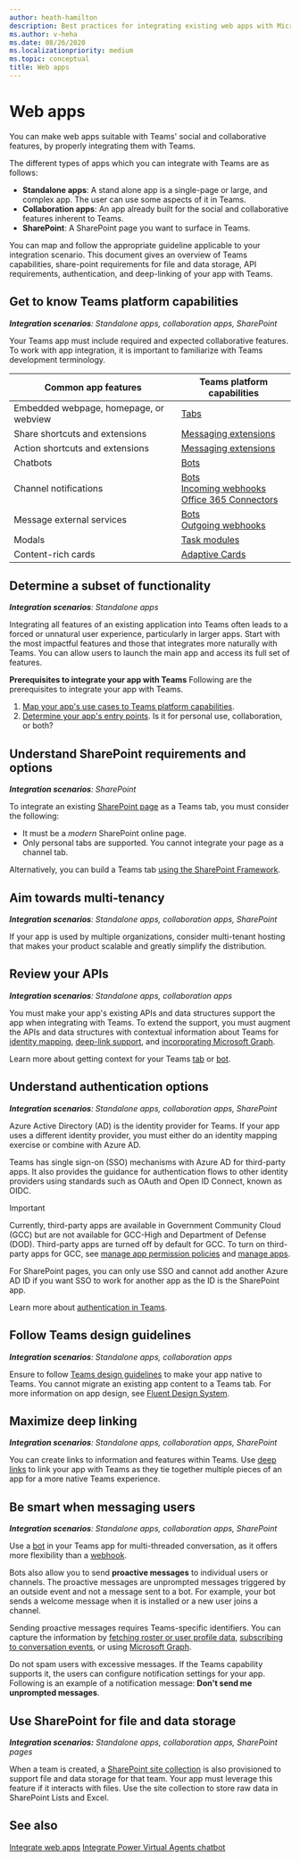 ```yaml
---
author: heath-hamilton
description: Best practices for integrating existing web apps with Microsoft Teams
ms.author: v-heha
ms.date: 08/26/2020
ms.localizationpriority: medium
ms.topic: conceptual
title: Web apps
---
```

# Web apps 

You can make web apps suitable with Teams' social and collaborative features, by properly integrating them with Teams.
  
The different types of apps which you can integrate with Teams are as follows:
* **Standalone apps**: A stand alone app is a single-page or large, and complex app. The user can use some aspects of it in Teams.
* **Collaboration apps**: An app already built for the social and collaborative features inherent to Teams.
* **SharePoint**: A SharePoint page you want to surface in Teams.

You can map and follow the appropriate guideline applicable to your integration scenario.
This document gives an overview of Teams capabilities, share-point requirements for file and data storage, API requirements, authentication, and deep-linking of your app with Teams.
 
## Get to know Teams platform capabilities

***Integration scenarios**: Standalone apps, collaboration apps, SharePoint*

Your Teams app must include required and expected collaborative features. To work with app integration, it is important to familiarize with Teams development terminology.

|Common app features   |Teams platform capabilities   |
|----------|-----------|
|Embedded webpage, homepage, or webview  |[Tabs](../tabs/what-are-tabs.md)  |
|Share shortcuts and extensions  |[Messaging extensions](../messaging-extensions/what-are-messaging-extensions.md)  |
|Action shortcuts and extensions  |[Messaging extensions](../messaging-extensions/what-are-messaging-extensions.md)  |
|Chatbots  |[Bots](../bots/what-are-bots.md) |
|Channel notifications  |[Bots](../bots/what-are-bots.md)<br/>[Incoming webhooks](../webhooks-and-connectors/what-are-webhooks-and-connectors.md)<br/>[Office 365 Connectors](../webhooks-and-connectors/what-are-webhooks-and-connectors.md)  |
|Message external services  |[Bots](../bots/what-are-bots.md)<br/>[Outgoing webhooks](../webhooks-and-connectors/what-are-webhooks-and-connectors.md)  |
|Modals  |[Task modules](../task-modules-and-cards/what-are-task-modules.md)  |
|Content-rich cards  |[Adaptive Cards](../task-modules-and-cards/what-are-cards.md)  |

## Determine a subset of functionality

***Integration scenarios**: Standalone apps*

Integrating all features of an existing application into Teams often leads to a forced or unnatural user experience, particularly in larger apps. Start with the most impactful features and those that integrates more naturally with Teams. You can allow users to launch the main app and access its full set of features.

**Prerequisites to integrate your app with Teams** 
Following are the prerequisites to integrate your app with Teams. 

1. [Map your app's use cases to Teams platform capabilities](../concepts/design/map-use-cases.md).
1. [Determine your app's entry points](../concepts/extensibility-points.md). Is it for personal use, collaboration, or both?

## Understand SharePoint requirements and options

***Integration scenarios**: SharePoint*

To integrate an existing [SharePoint page](/MicrosoftTeams/teams-standalone-static-tabs-using-spo-sites) as a Teams tab, you must consider the following:

* It must be a *modern* SharePoint online page.
* Only personal tabs are supported. You cannot integrate your page as a channel tab.

Alternatively, you can build a Teams tab [using the SharePoint Framework](/sharepoint/dev/spfx/integrate-with-teams-introduction).

## Aim towards multi-tenancy

***Integration scenarios**: Standalone apps, collaboration apps, SharePoint*

If your app is used by multiple organizations, consider multi-tenant hosting that makes your product scalable and greatly simplify the distribution.

## Review your APIs

***Integration scenarios**: Standalone apps, collaboration apps*

You must make your app's existing APIs and data structures support the app when integrating with Teams. To extend the support, you must augment the APIs and data structures with contextual information about Teams for [identity mapping](../concepts/authentication/configure-identity-provider.md), [deep-link support](../concepts/build-and-test/deep-links.md), and [incorporating Microsoft Graph](/graph/teams-concept-overview).

Learn more about getting context for your Teams [tab](../tabs/how-to/access-teams-context.md) or [bot](../bots/how-to/get-teams-context.md).

## Understand authentication options

***Integration scenarios**: Standalone apps, collaboration apps, SharePoint*

Azure Active Directory (AD) is the identity provider for Teams. If your app uses a different identity provider, you must either do an identity mapping exercise or combine with Azure AD.

Teams has single sign-on (SSO) mechanisms with Azure AD for third-party apps. It also provides the guidance for authentication flows to other identity providers using standards such as OAuth and Open ID Connect, known as OIDC.

> [!IMPORTANT]
> Currently, third-party apps are available in Government Community Cloud (GCC) but are not available for GCC-High and Department of Defense (DOD). Third-party apps are turned off by default for GCC. To turn on third-party apps for GCC, see [manage app permission policies](/microsoftteams/teams-app-permission-policies) and [manage apps](/microsoftteams/manage-apps).

For SharePoint pages, you can only use SSO and cannot add another Azure AD ID if you want SSO to work for another app as the ID is the SharePoint app.

Learn more about [authentication in Teams](../concepts/authentication/authentication.md).

## Follow Teams design guidelines

***Integration scenarios**: Standalone apps, collaboration apps*

Ensure to follow [Teams design guidelines](../concepts/design/understand-use-cases.md) to make your app native to Teams. You cannot migrate an existing app content to a Teams tab. For more information on app design, see [Fluent Design System](https://fluentsite.z22.web.core.windows.net/).

## Maximize deep linking

***Integration scenarios**: Standalone apps, collaboration apps, SharePoint*

You can create links to information and features within Teams. Use [deep links](../concepts/build-and-test/deep-links.md) to link your app with Teams as they tie together multiple pieces of an app for a more native Teams experience.

## Be smart when messaging users

***Integration scenarios**: Standalone apps, collaboration apps, SharePoint*

Use a [bot](../bots/what-are-bots.md) in your Teams app for multi-threaded conversation, as it offers more flexibility than a [webhook](../webhooks-and-connectors/what-are-webhooks-and-connectors.md).

Bots also allow you to send **proactive messages** to individual users or channels. The proactive messages are unprompted messages triggered by an outside event and not a message sent to a bot. For example, your bot sends a welcome message when it is installed or a new user joins a channel. 

Sending proactive messages requires Teams-specific identifiers. You can capture the information by [fetching roster or user profile data](../bots/how-to/get-teams-context.md#fetch-the-roster-or-user-profile), [subscribing to conversation events](../bots/how-to/conversations/subscribe-to-conversation-events.md), or using [Microsoft Graph](/microsoftteams/platform/graph-api/proactive-bots-and-messages/graph-proactive-bots-and-messages?context=graph/context#proactive-messaging-in-teams).

Do not spam users with excessive messages. If the Teams capability supports it, the users can configure notification settings for your app.   
Following is an example of a notification message: 
**Don't send me unprompted messages**.

## Use SharePoint for file and data storage

***Integration scenarios:** Standalone apps, collaboration apps, SharePoint pages*

When a team is created, a [SharePoint site collection](/microsoftteams/sharepoint-onedrive-interact) is also provisioned to support file and data storage for that team. Your app must leverage this feature if it interacts with files. Use the site collection to store raw data in SharePoint Lists and Excel.

## See also

[Integrate web apps](~/samples/integrate-web-apps-overview.md)
[Integrate Power Virtual Agents chatbot](~/bots/how-to/add-power-virtual-agents-bot-to-teams.md)
